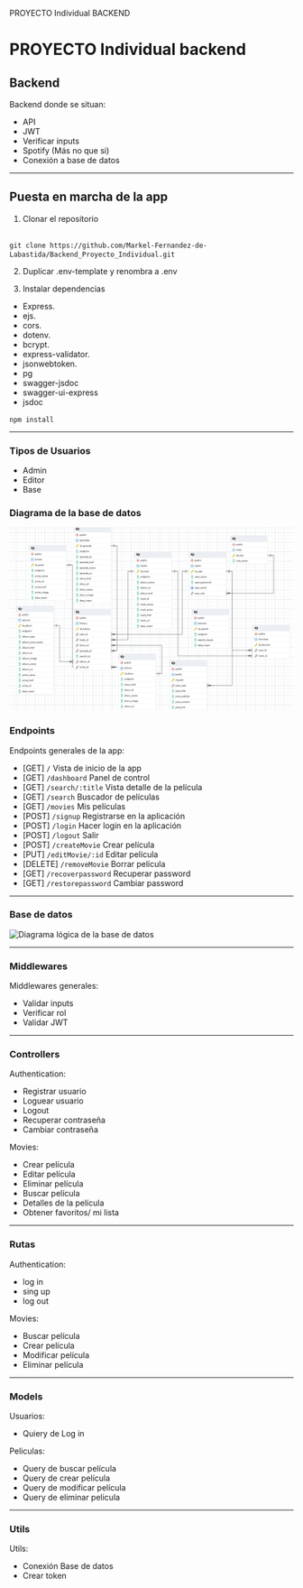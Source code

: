 PROYECTO Individual BACKEND

# **PROYECTO Individual backend**

## Backend

Backend donde se situan:
- API
- JWT
- Verificar inputs
- Spotify (Más no que si)
- Conexión a base de datos
---

## Puesta en marcha de la app

1. Clonar el repositorio

```shell

git clone https://github.com/Markel-Fernandez-de-Labastida/Backend_Proyecto_Individual.git

```

2. Duplicar .env-template y renombra a .env

3. Instalar dependencias

- Express.
- ejs.
- cors.
- dotenv.
- bcrypt.
- express-validator.
- jsonwebtoken.
- pg
- swagger-jsdoc
- swagger-ui-express
- jsdoc

```shell
npm install
```

---

### Tipos de Usuarios

- Admin
- Editor
- Base

### Diagrama de la base de datos

![Diagrama lógica de la base de datos](/img/Captura.PNG "Diagrama logica")

### Endpoints

Endpoints generales de la app:

- [GET] `/` Vista de inicio de la app
- [GET] `/dashboard` Panel de control
- [GET] `/search/:title` Vista detalle de la película
- [GET] `/search` Buscador de películas
- [GET] `/movies` Mis películas
- [POST] `/signup` Registrarse en la aplicación
- [POST] `/login` Hacer login en la aplicación
- [POST] `/logout` Salir
- [POST] `/createMovie` Crear película
- [PUT] `/editMovie/:id` Editar película
- [DELETE] `/removeMovie` Borrar película
- [GET] `/recoverpassword` Recuperar password
- [GET] `/restorepassword` Cambiar password

---

### Base de datos

![Diagrama lógica de la base de datos](./Readme_imgs\DB_img.png "Diagrama logica")

---

### Middlewares

Middlewares generales:

- Validar inputs
- Verificar rol
- Validar JWT

---

### Controllers

Authentication:

- Registrar usuario
- Loguear usuario
- Logout
- Recuperar contraseña
- Cambiar contraseña

Movies:

- Crear película
- Editar película
- Eliminar película
- Buscar película
- Detalles de la película
- Obtener favoritos/ mi lista

---

### Rutas

Authentication:

- log in
- sing up
- log out

Movies:

- Buscar película
- Crear película
- Modificar película
- Eliminar película

---

### Models

Usuarios:

- Quiery de Log in

Peliculas:

- Query de buscar película
- Query de crear película
- Query de modificar película
- Query de eliminar pelicula

---

### Utils

Utils:

- Conexión Base de datos
- Crear token
